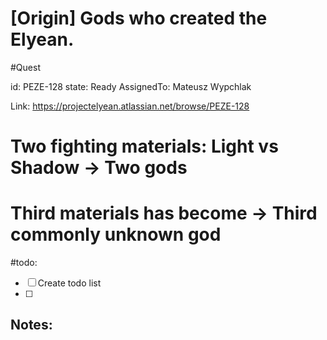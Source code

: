 # [Origin] Gods who created the Elyean.
#Quest

id: PEZE-128
state: Ready
AssignedTo: Mateusz Wypchlak

Link: https://projectelyean.atlassian.net/browse/PEZE-128

# Two fighting materials: Light vs Shadow → Two gods
#  Third materials has become → Third commonly unknown god

#todo:
- [ ] Create todo list
- [ ] 

## Notes:
